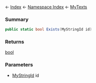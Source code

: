 ← [Index](Api-Index) ← [Namespace Index](Namespace-Index) ← [MyTexts](VRage.MyTexts)

### Summary

```csharp
public static bool Exists(MyStringId id)
```

### Returns

[bool](https://docs.microsoft.com/en-us/dotnet/api/System.Boolean?view=netframework-4.6)

### Parameters

* [MyStringId](VRage.Utils.MyStringId) id
